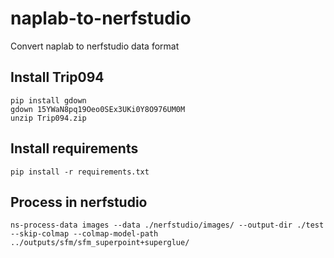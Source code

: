 # naplab-to-nerfstudio
Convert naplab to nerfstudio data format

## Install Trip094
```
pip install gdown
gdown 15YWaN8pq19Oeo0SEx3UKi0Y8O976UM0M
unzip Trip094.zip
```

## Install requirements
```
pip install -r requirements.txt
```

## Process in nerfstudio
```
ns-process-data images --data ./nerfstudio/images/ --output-dir ./test --skip-colmap --colmap-model-path ../outputs/sfm/sfm_superpoint+superglue/
```
